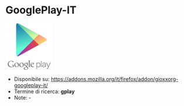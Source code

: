 # GooglePlay-IT

![](https://raw.githubusercontent.com/gioxx/fxaddons/master/gplay-it/icon-128.png)

- Disponibile su: https://addons.mozilla.org/it/firefox/addon/gioxxorg-googleplay-it/
- Termine di ricerca: **gplay**
- Note: -
